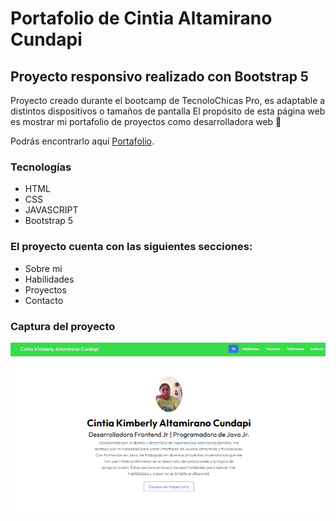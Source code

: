 # Portafolio de Cintia Altamirano Cundapi
## Proyecto responsivo realizado con Bootstrap 5

Proyecto creado durante el bootcamp de TecnoloChicas Pro, es adaptable a distintos dispositivos o tamaños de pantalla
El propósito de esta página web es mostrar mi portafolio de proyectos como desarrolladora web 💚

Podrás encontrarlo aquí [Portafolio](https://altamiranokimberly.github.io/).

### Tecnologías

* HTML
* CSS
* JAVASCRIPT
* Bootstrap 5

### El proyecto cuenta con las siguientes secciones:

* Sobre mi
* Habilidades
* Proyectos
* Contacto

### Captura del proyecto
![Captura del proyecto](/assets/capturaPortafolio.png)

